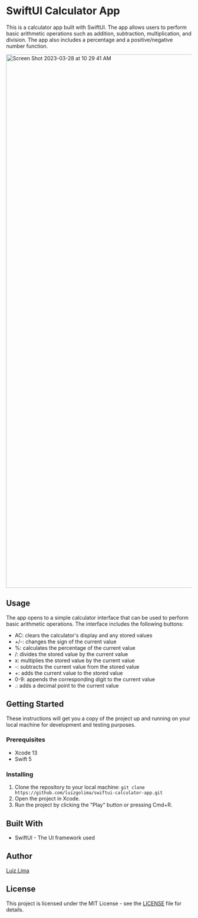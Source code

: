 # SwiftUI Calculator App
This is a calculator app built with SwiftUI. The app allows users to perform basic arithmetic operations such as addition, subtraction, multiplication, and division. The app also includes a percentage and a positive/negative number function.

<img width="1445" alt="Screen Shot 2023-03-28 at 10 29 41 AM" src="https://user-images.githubusercontent.com/110183537/228252890-65a7dffd-179f-4910-ac2d-0ae1c9dbba3d.png">

## Usage
The app opens to a simple calculator interface that can be used to perform basic arithmetic operations. The interface includes the following buttons:
- AC: clears the calculator's display and any stored values
- +/-: changes the sign of the current value
- %: calculates the percentage of the current value
- /: divides the stored value by the current value
- x: multiplies the stored value by the current value
- -: subtracts the current value from the stored value
- +: adds the current value to the stored value
- 0-9: appends the corresponding digit to the current value
- .: adds a decimal point to the current value

## Getting Started
These instructions will get you a copy of the project up and running on your local machine for development and testing purposes.

### Prerequisites
- Xcode 13
- Swift 5

### Installing

1. Clone the repository to your local machine: `git clone https://github.com/luizgolima/swiftui-calculator-app.git`
2. Open the project in Xcode.
3. Run the project by clicking the "Play" button or pressing Cmd+R.

## Built With
- SwiftUI - The UI framework used

## Author
[Luiz Lima](https://github.com/[luizgolima])

## License
This project is licensed under the MIT License - see the [LICENSE](LICENSE) file for details.
